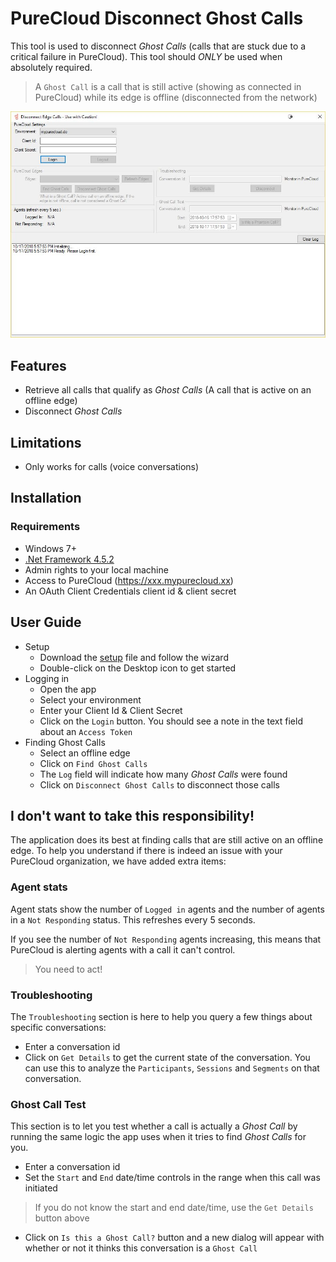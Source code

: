 # PureCloud Disconnect Ghost Calls

This tool is used to disconnect *Ghost Calls* (calls that are stuck due to a critical failure in PureCloud).
This tool should *ONLY* be used when absolutely required.

> A `Ghost Call` is a call that is still active (showing as connected in PureCloud) while its edge is offline (disconnected from the network)

![Screenshot](ScreenshotMainApp.jpg)

## Features

* Retrieve all calls that qualify as *Ghost Calls* (A call that is active on an offline edge)
* Disconnect *Ghost Calls*

## Limitations

* Only works for calls (voice conversations)

## Installation

### Requirements

* Windows 7+
* [.Net Framework 4.5.2](https://www.microsoft.com/en-us/download/details.aspx?id=42642)
* Admin rights to your local machine
* Access to PureCloud (https://xxx.mypurecloud.xx)
* An OAuth Client Credentials client id & client secret


## User Guide

* Setup
  * Download the [setup](https://github.com/PierrickI3/DisconnectGhostCalls/releases/download/1.0/PC.Ghost.Call.Tool.Setup.msi) file and follow the wizard
  * Double-click on the Desktop icon to get started
* Logging in
  * Open the app
  * Select your environment
  * Enter your Client Id & Client Secret
  * Click on the `Login` button. You should see a note in the text field about an `Access Token`
* Finding Ghost Calls
  * Select an offline edge
  * Click on `Find Ghost Calls`
  * The `Log` field will indicate how many *Ghost Calls* were found
  * Click on `Disconnect Ghost Calls` to disconnect those calls

## I don't want to take this responsibility!

The application does its best at finding calls that are still active on an offline edge.
To help you understand if there is indeed an issue with your PureCloud organization, we have added extra items:

### Agent stats

Agent stats show the number of `Logged in` agents and the number of agents in a `Not Responding` status. This refreshes every 5 seconds. 

If you see the number of `Not Responding` agents increasing, this means that PureCloud is alerting agents with a call it can't control. 

> You need to act!

### Troubleshooting

The `Troubleshooting` section is here to help you query a few things about specific conversations:

* Enter a conversation id
* Click on `Get Details` to get the current state of the conversation. You can use this to analyze the `Participants`, `Sessions` and `Segments` on that conversation.

### Ghost Call Test

This section is to let you test whether a call is actually a *Ghost Call* by running the same logic the app uses when it tries to find *Ghost Calls* for you.
* Enter a conversation id
* Set the `Start` and `End` date/time controls in the range when this call was initiated
> If you do not know the start and end date/time, use the `Get Details` button above
* Click on `Is this a Ghost Call?` button and a new dialog will appear with whether or not it thinks this conversation is a `Ghost Call`
 
